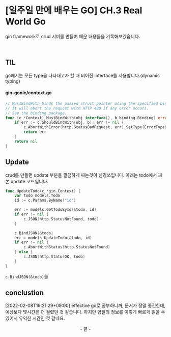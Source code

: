 # [일주일 만에 배우는 GO] CH.3 Real World Go


gin framework로 crud 서버를 만들며 배운 내용들을 기록해보겠습니다.

<!--more-->
<br />

## TIL

go에서는 모든 type을 나타내고자 할 때 비어진 interface를 사용합니다.(dynamic typing)

#### gin-gonic/context.go

```go
// MustBindWith binds the passed struct pointer using the specified binding engine.
// It will abort the request with HTTP 400 if any error occurs.
// See the binding package.
func (c *Context) MustBindWith(obj interface{}, b binding.Binding) error {
	if err := c.ShouldBindWith(obj, b); err != nil {
		c.AbortWithError(http.StatusBadRequest, err).SetType(ErrorTypeBind) // nolint: errcheck
		return err
	}
	return nil
}
```

## Update

crud를 만들면 update 부분을 깔끔하게 짜는것이 신경쓰입니다. 아래는 todo에서 짜본 update 코드입니다.

```go
func UpdateTodo(c *gin.Context) {
	var todo models.Todo
	id := c.Params.ByName("id")

	err := models.GetTodoById(&todo, id)
	if err != nil {
		c.JSON(http.StatusNotFound, todo)
	}

	c.BindJSON(&todo)
	err = models.UpdateTodo(&todo, id)
	if err != nil {
		c.AbortWithStatus(http.StatusNotFound)
	} else {
		c.JSON(http.StatusOK, todo)
	}
}
```

`c.BindJSON(&todo)`를

## conclustion

[2022-02-08T19:21:29+09:00] effective go로 공부하니까, 문서가 정말 좋긴한데, 예상보다 몇시간은 더 걸렸던 것 같습니다. 하지만 양질의 정보를 이렇게 빠르게 읽을 수 있어서 유익한 시간인 것 같네요.

<center>- 끝 -</center>

